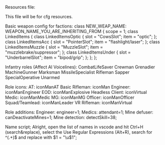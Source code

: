 Resources file:

This file will be for cfg resources.

Basic weapon config for factions:
    class NEW_WEAP_NAME: WEAPON_NAME_YOU_ARE_INHERITING_FROM
	{
		scope = 1;
		class LinkedItems
		{
			class LinkedItemsOptic
			{
				slot = "CowsSlot";
				item = "optic";
			};
			class LinkedItemsAcc
			{
				slot = "PointerSlot";
				item = "flashlight/laser";
			};
            class LinkedItemsMuzzle
			{
				slot = "MuzzleSlot";
				item = "muzzlebrake/suppressor";
			};
            class LinkedItemsUnder
			{
				slot = "UnderbarrelSlot";
				item = "bipod/grip";
			};
		};
	};

Infantry roles (Affect AI Voicelines):
    CombatLifeSaver
    Crewman
    Grenadier
    MachineGunner
    Marksman
    MissileSpecialist
    Rifleman
    Sapper
    SpecialOperative
    Unarmed


Role icons:
    AT: iconManAT
    Basic Rifleman: iconMan
    Engineer: iconManEngineer
    EOD: iconManExplosive
    Headless Client: iconVirtual
    Medic: iconManMedic
    MG: iconManMG
    Officer: iconManOfficer
    Squad/Teamlead: iconManLeader
    VR Rifleman: iconManVirtual


Role additions:
    Engineer: engineer=1;
	Medics:	attendant=1;
    Mine defuser: canDeactivateMines=1;
	Mine detection: detectSkill=38;

Name script;
Alright, open the list of names in vscode and hit Ctrl+H (search&replace), select the Use Regular Expressions (Alt+R), search for ^(.+)$ and replace with        $1 = "\u$1";